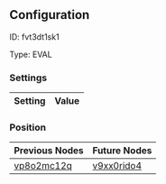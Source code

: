 # <nil>
## Configuration
ID:  fvt3dt1sk1

Type: EVAL 


### Settings
| Setting | Value  |
| :------------------------ | ---------------------------------------- |
 




### Position
| Previous Nodes | Future Nodes |
| :------------- | ------------ |
| [vp8o2mc12q](./vp8o2mc12q.md) | [v9xx0rido4](./v9xx0rido4.md) |